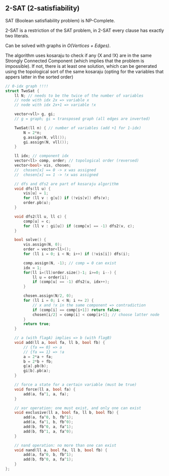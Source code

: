 ## 2-SAT (2-satisfiability)

SAT (Boolean satisfiability problem) is NP-Complete.

2-SAT is a restriction of the SAT problem, in 2-SAT every clause has exactly two literals.

Can be solved with graphs in *O(Vertices + Edges)*.

The algorithm uses kosaraju to check if any (X and !X) are in the same Strongly Connected Component (which implies that the problem is impossible). If not, there is at least one solution, which can be generated using the topological sort of the same kosaraju (opting for the variables that appers latter in the sorted order)

```cpp
// 0-idx graph !!!!
struct TwoSat {
    ll N; // needs to be the twice of the number of variables
    // node with idx 2x => variable x
    // node with idx 2x+1 => variable !x

    vector<vll> g, gi; 
    // g = graph; gi = transposed graph (all edges are inverted)

    TwoSat(ll n) { // number of variables (add +1 for 1-idx)
        N = 2*n;
        g.assign(N, vll());
        gi.assign(N, vll());
    }

    ll idx; // component idx
    vector<ll> comp, order; // topological order (reversed)
    vector<bool> vis, chosen;
    //  chosen[x] == 0 -> x was assigned 
    //  chosen[x] == 1 -> !x was assigned 

    // dfs and dfs2 are part of kosaraju algorithm
    void dfs(ll u) {
        vis[u] = 1;
        for (ll v : g[u]) if (!vis[v]) dfs(v); 
        order.pb(u);
    }

    void dfs2(ll u, ll c) {
        comp[u] = c;
        for (ll v : gi[u]) if (comp[v] == -1) dfs2(v, c); 
    }

    bool solve() {
        vis.assign(N, 0);
        order = vector<ll>();
        for (ll i = 0; i < N; i++) if (!vis[i]) dfs(i);

        comp.assign(N, -1); // comp = 0 can exist
        idx = 1;
        for(ll i=(ll)order.size()-1; i>=0; i--) {
            ll u = order[i];
            if (comp[u] == -1) dfs2(u, idx++);
        }

        chosen.assign(N/2, 0);
        for (ll i = 0; i < N; i += 2) {
            // x and !x in the same component => contradiction
            if (comp[i] == comp[i+1]) return false; 
            chosen[i/2] = comp[i] < comp[i+1]; // choose latter node
        }
        return true;
    }

    // a (with flagA) implies => b (with flagB) 
    void add(ll a, bool fa, ll b, bool fb) {
        // {fa == 0} => a 
        // {fa == 1} => !a
        a = 2*a + fa;
        b = 2*b + fb;
        g[a].pb(b);
        gi[b].pb(a);
    }

    // force a state for a certain variable (must be true)
    void force(ll a, bool fa) {
        add(a, fa^1, a, fa);
    }

    // xor operation: one must exist, and only one can exist
    void exclusive(ll a, bool fa, ll b, bool fb) {
        add(a, fa^0, b, fb^1);
        add(a, fa^1, b, fb^0);
        add(b, fb^0, a, fa^1);
        add(b, fb^1, a, fa^0);
    }

    // nand operation: no more than one can exist
    void nand(ll a, bool fa, ll b, bool fb) {
        add(a, fa^0, b, fb^1);
        add(b, fb^0, a, fa^1);
    }
};
```